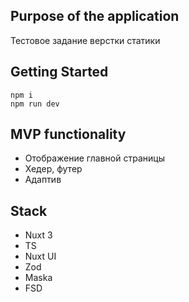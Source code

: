 ## Purpose of the application

Тестовое задание верстки статики<br>

## Getting Started

```
npm i
npm run dev

```

## MVP functionality

- Отображение главной страницы
- Хедер, футер
- Адаптив


## Stack

- Nuxt 3
- TS
- Nuxt UI
- Zod
- Maska
- FSD